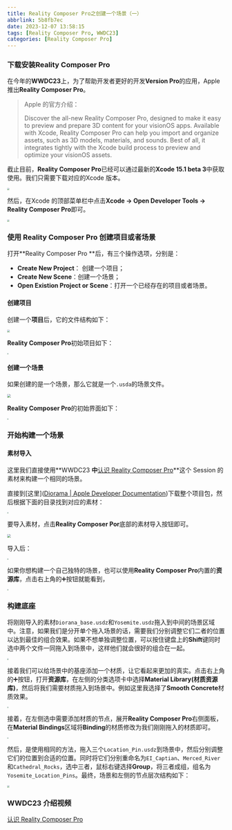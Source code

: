 ```yaml
---
title: Reality Composer Pro之创建一个场景（一）
abbrlink: 5b8fb7ec
date: 2023-12-07 13:58:15
tags: [Reality Composer Pro, WWDC23]
categories: [Reality Composer Pro]
---
```


### 下载安装Reality Composer Pro 

在今年的**WWDC23**上，为了帮助开发者更好的开发**Version Pro**的应用，Apple 推出**Reality Composer Pro**。

>Apple 的官方介绍：
>
>Discover the all-new Reality Composer Pro, designed to make it easy to preview and prepare 3D content for your visionOS apps. Available with Xcode, Reality Composer Pro can help you import and organize assets, such as 3D models, materials, and sounds. Best of all, it integrates tightly with the Xcode build process to preview and optimize your visionOS assets.

截止目前，**Reality Composer Pro**已经可以通过最新的**Xcode 15.1 beta 3**中获取使用。我们只需要下载对应的Xcode 版本。

<img src="https://swift-blogs.oss-cn-shanghai.aliyuncs.com/202312071415945.png" style="zoom:30%"/>

然后，在Xcode 的顶部菜单栏中点击**Xcode -> Open Developer Tools -> Reality Composer Pro**即可。

<img src="https://swift-blogs.oss-cn-shanghai.aliyuncs.com/202312071419118.png" style="zoom:30%"/>

### 使用 Reality Composer Pro 创建项目或者场景

打开**Reality Composer Pro **后，有三个操作选项，分别是：

* **Create New Project**： 创建一个项目；
* **Create New Scene**：创建一个场景；
* **Open Existion Project or Scene**：打开一个已经存在的项目或者场景。



#### 创建项目

创建一个**项目**后，它的文件结构如下：

<img src="https://swift-blogs.oss-cn-shanghai.aliyuncs.com/202312071426406.png" style="zoom:40%"/>

**Reality Composer Pro**初始项目如下：

<img src="https://swift-blogs.oss-cn-shanghai.aliyuncs.com/202312071430250.png" style="zoom: 20%"/>

#### 创建一个场景

如果创建的是一个场景，那么它就是一个`.usda`的场景文件。

<img src="https://swift-blogs.oss-cn-shanghai.aliyuncs.com/202312071434419.png" style="zoom:50%"/>

**Reality Composer Pro**的初始界面如下：

<img src="https://swift-blogs.oss-cn-shanghai.aliyuncs.com/202312071436697.png" style="zoom: 20%"/>

### 开始构建一个场景

#### 素材导入

这里我们直接使用**WWDC23 **中**[认识 Reality Composer Pro](https://developer.apple.com/wwdc23/10083)**这个 Session 的素材来构建一个相同的场景。

直接到[这里]([Diorama | Apple Developer Documentation](https://developer.apple.com/documentation/visionOS/diorama))下载整个项目包，然后根据下面的目录找到对应的素材：

<img src="https://swift-blogs.oss-cn-shanghai.aliyuncs.com/202312071447119.png" style="zoom:20%"/>

要导入素材，点击**Reality Composer Por**底部的素材导入按钮即可。

<img src="https://swift-blogs.oss-cn-shanghai.aliyuncs.com/202312071451382.png" style="zoom: 50%"/>

导入后：

<img src="https://swift-blogs.oss-cn-shanghai.aliyuncs.com/202312071456023.png" style="zoom:20%"/>

如果你想构建一个自己独特的场景，也可以使用**Reality Composer Pro**内置的**资源库**，点击右上角的➕按钮就能看到，

<img src="https://swift-blogs.oss-cn-shanghai.aliyuncs.com/202312071459026.png" style="zoom:20%"/>



### 构建底座

将刚刚导入的素材`Diorana_base.usdz`和`Yosemite.usdz`拖入到中间的场景区域中。注意，如果我们是分开单个拖入场景的话，需要我们分别调整它们二者的位置以达到最佳的组合效果。如果不想单独调整位置，可以按住键盘上的**Shift**键同时选中两个文件一同拖入到场景中，这样他们就会很好的组合在一起。

<img src="https://swift-blogs.oss-cn-shanghai.aliyuncs.com/202312071522623.png" style="zoom: 20%"/>

接着我们可以给场景中的基座添加一个材质，让它看起来更加的真实。点击右上角的➕按钮，打开**资源库**，在左侧的分类选项卡中选择**Material Library(材质资源库)**，然后将我们需要材质拖入到场景中。例如这里我选择了**Smooth Concrete**材质效果。

<img src="https://swift-blogs.oss-cn-shanghai.aliyuncs.com/202312071528860.png" style="zoom:20%"/>

接着，在左侧选中需要添加材质的节点，展开**Reality Composer Pro**右侧面板，在**Material Bindings**区域将**Binding**的材质修改为我们刚刚拖入的材质即可。

<img src="https://swift-blogs.oss-cn-shanghai.aliyuncs.com/202312071531898.png" style="zoom:20%"/>

然后，是使用相同的方法，拖入三个`Location_Pin.usdz`到场景中，然后分别调整它们的位置到合适的位置。同时将它们分别重命名为`EI_Captian`、`Merced_River`和`Cathedral_Rocks`，选中三者，鼠标右键选择**Group**，将三者成组，组名为`Yosemite_Location_Pins`。最终，场景和左侧的节点层次结构如下：

<img src="https://swift-blogs.oss-cn-shanghai.aliyuncs.com/202312071547082.png" style="zoom:30%"/>

### WWDC23 介绍视频

[认识 Reality Composer Pro](https://developer.apple.com/wwdc23/10083)

